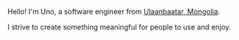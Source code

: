 Hello! I'm Uno, a software engineer from <a href="https://en.wikipedia.org/wiki/Ulaanbaatar">Ulaanbaatar, Mongolia</a>.

I strive to create something meaningful for people to use and enjoy. 
